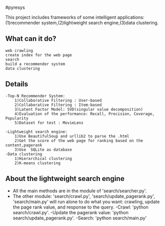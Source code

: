 #pyresys

This project includes frameworks of some intelligent applications:
(1)recommender system,(2)lightweight search engine,(3)data clustering.

What can it do?
----------------
	web crawling
	create index for the web page
	search
	build a recommender system
	data clustering
Details
--------
	-Top-N Recommender System:
		1)Collaborative Filtering : User-based
		2)Collaborative Filtering : Item-based
		3)Latent Factor Model: SVD(singular value decomposition)
		4)Evaluation of the performance: Recall, Precision, Coverage, Popularity 
		5)Dataset for test : MovieLens
		
	-Lightweight search engine:
		1)Use BeautifulSoup and urllib2 to parse the .html
		2)Get the score of the web page for ranking based on the content,pagerank
		3)Use  SQLite as database  
	-Data clustering
		1)Hierarchical clustering
		2)K-means clustering
About the lightweight search engine
-----------------------------------
- All the main methods are in the module of 'search/searcher.py'.
- The other module: 'search/crawl.py', 'search/update_pagerank.py', 'search/main.py' will run alone to do what you want: crawling, update the page rank value, and response to the query.
-Crawl: 'python search/crawl.py'.
-Update the pagerank value: 'python search/update_pagerank.py'.
-Search: 'python search/main.py'


